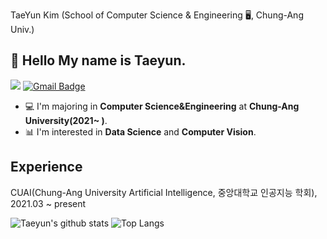 TaeYun Kim (School of Computer Science & Engineering 🖥️, Chung-Ang Univ.)
## 👋 Hello My name is Taeyun.  

</a> <a href="https://instagram.com/_taeyoon02_"> <img src="http://img.shields.io/badge/-Instagram-E4405F?style=flat&logo=Instagram&logoColor=white"></a>
[![Gmail Badge](https://img.shields.io/badge/Gmail-d14836?style=flat-square&logo=Gmail&logoColor=white&link=mailto:xodbs1270@gmail.com)](mailto:xodbs1270@gmail.com)

- 💻 I'm majoring in **Computer Science&Engineering** at **Chung-Ang University(2021~ )**.  
- 📊 I'm interested in **Data Science** and **Computer Vision**.

## Experience
CUAI(Chung-Ang University Artificial Intelligence, 중앙대학교 인공지능 학회), 2021.03 ~ present


![Taeyun's github stats](https://github-readme-stats.vercel.app/api?username=KimTaeYun02) 
![Top Langs](https://github-readme-stats.vercel.app/api/top-langs/?username=KimTaeYun02&layout=compact)





<!--
[![Hits](https://hits.seeyoufarm.com/api/count/incr/badge.svg?url=https%3A%2F%2Fgithub.com%2FDoyeonLim&count_bg=%2379C83D&title_bg=%23555555&icon=&icon_color=%23E7E7E7&title=hits&edge_flat=false)](https://hits.seeyoufarm.com)

Here are some ideas to get you started:

- 🔭 I’m currently working on ...
- 🌱 I’m currently learning ...
- 👯 I’m looking to collaborate on ...
- 🤔 I’m looking for help with ...
- 💬 Ask me about ...
- 📫 How to reach me: ...
- 😄 Pronouns: ...
- ⚡ Fun fact: ...
-->
